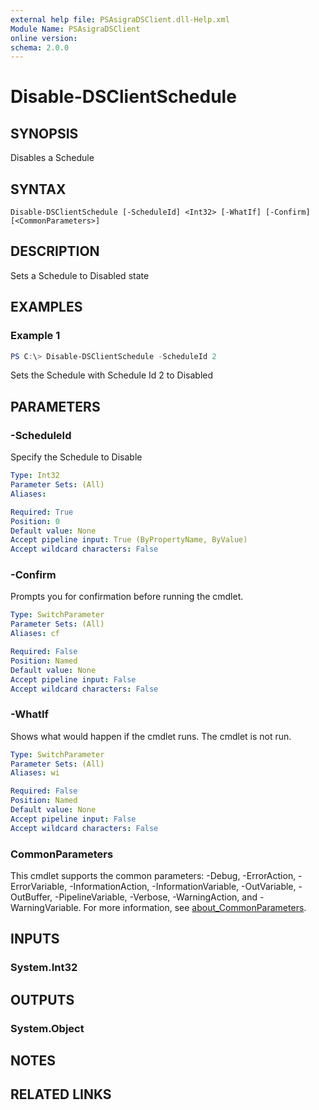 ```yaml
---
external help file: PSAsigraDSClient.dll-Help.xml
Module Name: PSAsigraDSClient
online version:
schema: 2.0.0
---
```


# Disable-DSClientSchedule

## SYNOPSIS
Disables a Schedule

## SYNTAX

```
Disable-DSClientSchedule [-ScheduleId] <Int32> [-WhatIf] [-Confirm] [<CommonParameters>]
```

## DESCRIPTION
Sets a Schedule to Disabled state

## EXAMPLES

### Example 1
```powershell
PS C:\> Disable-DSClientSchedule -ScheduleId 2
```

Sets the Schedule with Schedule Id 2 to Disabled

## PARAMETERS

### -ScheduleId
Specify the Schedule to Disable

```yaml
Type: Int32
Parameter Sets: (All)
Aliases:

Required: True
Position: 0
Default value: None
Accept pipeline input: True (ByPropertyName, ByValue)
Accept wildcard characters: False
```

### -Confirm
Prompts you for confirmation before running the cmdlet.

```yaml
Type: SwitchParameter
Parameter Sets: (All)
Aliases: cf

Required: False
Position: Named
Default value: None
Accept pipeline input: False
Accept wildcard characters: False
```

### -WhatIf
Shows what would happen if the cmdlet runs. The cmdlet is not run.

```yaml
Type: SwitchParameter
Parameter Sets: (All)
Aliases: wi

Required: False
Position: Named
Default value: None
Accept pipeline input: False
Accept wildcard characters: False
```

### CommonParameters
This cmdlet supports the common parameters: -Debug, -ErrorAction, -ErrorVariable, -InformationAction, -InformationVariable, -OutVariable, -OutBuffer, -PipelineVariable, -Verbose, -WarningAction, and -WarningVariable. For more information, see [about_CommonParameters](http://go.microsoft.com/fwlink/?LinkID=113216).

## INPUTS

### System.Int32

## OUTPUTS

### System.Object
## NOTES

## RELATED LINKS
